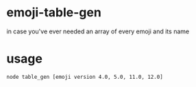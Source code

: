 # emoji-table-gen

in case you've ever needed an array of every emoji and its name

# usage
```node table_gen [emoji version 4.0, 5.0, 11.0, 12.0]```
